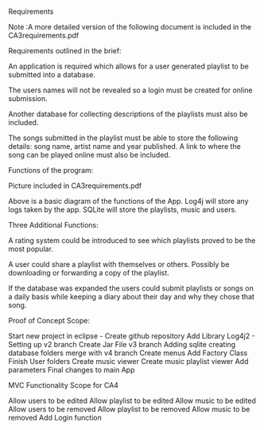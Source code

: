 
Requirements

Note :A more detailed version of the following document is included in the CA3requirements.pdf

Requirements outlined in the brief:

An application is required which allows for a user generated playlist to be submitted into a database.

The users names will not be revealed so a login must be created for online submission. 

Another database for collecting descriptions of the playlists must also be included.

The songs submitted in the playlist must be able to store the following details: song name, artist name and year published. A link to where the song can be played online must also be included.










Functions of the program: 

Picture included in CA3requirements.pdf

Above is a basic diagram of the functions of the App. Log4j will store any logs taken by the app. SQLite will store the playlists, music and users. 











Three Additional Functions:

A rating system could be introduced to see which playlists proved to be the most popular. 

A user could share a playlist with themselves or others. Possibly be downloading or forwarding a copy of the playlist.

If the database was expanded the users could submit playlists or songs on a daily basis while keeping a diary about their day and why they chose that song.


Proof of Concept Scope:

Start new project in eclipse - Create github repository
Add Library Log4j2 -
Setting up v2 branch
Create Jar File
v3 branch
Adding sqlite
creating database folders
merge with v4 branch
Create menus
Add Factory Class
Finish User folders
Create music viewer
Create music playlist viewer
Add parameters
Final changes to main App





MVC Functionality Scope for CA4

Allow users to be edited
Allow playlist to be edited
Allow music to be edited
Allow users to be removed
Allow playlist to be removed
Allow music to be removed
Add Login function




